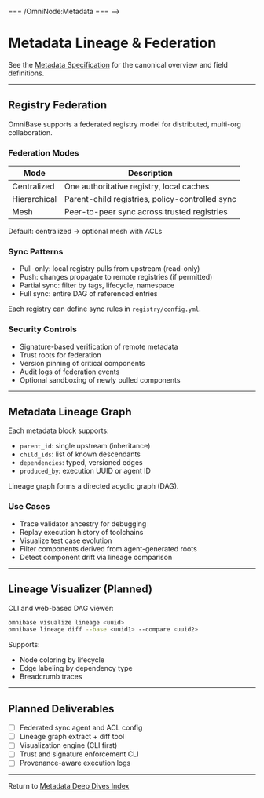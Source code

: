 <!-- === OmniNode:Metadata ===
<!-- metadata_version: 0.1.0 -->
<!-- schema_version: 1.1.0 -->
<!-- uuid: c27923bd-1051-44f4-aca8-aa7c05eff504 -->
<!-- name: lineage.md -->
<!-- version: 1.0.0 -->
<!-- author: OmniNode Team -->
<!-- created_at: 2025-05-19T16:19:59.212767 -->
<!-- last_modified_at: 2025-05-19T16:19:59.212770 -->
<!-- description: Stamped Markdown file: lineage.md -->
<!-- state_contract: none -->
<!-- lifecycle: active -->
<!-- hash: 4637cde45fdfbb0d151af09256f5660cd2a2a2f88029817e810097abec4a1b56 -->
<!-- entrypoint: {'type': 'markdown', 'target': 'lineage.md'} -->
<!-- namespace: onex.stamped.lineage.md -->
<!-- meta_type: tool -->
=== /OmniNode:Metadata === -->

# Metadata Lineage & Federation

See the [Metadata Specification](../metadata.md) for the canonical overview and field definitions.

---

## Registry Federation

OmniBase supports a federated registry model for distributed, multi-org collaboration.

### Federation Modes
| Mode         | Description                                      |
|--------------|--------------------------------------------------|
| Centralized  | One authoritative registry, local caches         |
| Hierarchical | Parent-child registries, policy-controlled sync  |
| Mesh         | Peer-to-peer sync across trusted registries      |

Default: centralized → optional mesh with ACLs

### Sync Patterns
- Pull-only: local registry pulls from upstream (read-only)
- Push: changes propagate to remote registries (if permitted)
- Partial sync: filter by tags, lifecycle, namespace
- Full sync: entire DAG of referenced entries

Each registry can define sync rules in `registry/config.yml`.

### Security Controls
- Signature-based verification of remote metadata
- Trust roots for federation
- Version pinning of critical components
- Audit logs of federation events
- Optional sandboxing of newly pulled components

---

## Metadata Lineage Graph

Each metadata block supports:
- `parent_id`: single upstream (inheritance)
- `child_ids`: list of known descendants
- `dependencies`: typed, versioned edges
- `produced_by`: execution UUID or agent ID

Lineage graph forms a directed acyclic graph (DAG).

### Use Cases
- Trace validator ancestry for debugging
- Replay execution history of toolchains
- Visualize test case evolution
- Filter components derived from agent-generated roots
- Detect component drift via lineage comparison

---

## Lineage Visualizer (Planned)

CLI and web-based DAG viewer:
```bash
omnibase visualize lineage <uuid>
omnibase lineage diff --base <uuid1> --compare <uuid2>
```
Supports:
- Node coloring by lifecycle
- Edge labeling by dependency type
- Breadcrumb traces

---

## Planned Deliverables
- [ ] Federated sync agent and ACL config
- [ ] Lineage graph extract + diff tool
- [ ] Visualization engine (CLI first)
- [ ] Trust and signature enforcement CLI
- [ ] Provenance-aware execution logs

---

Return to [Metadata Deep Dives Index](index.md) 
